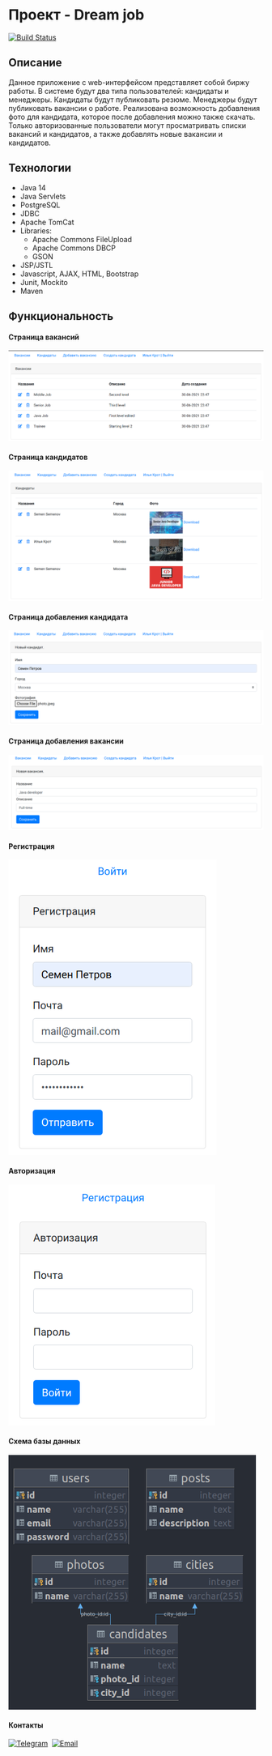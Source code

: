 # Проект - Dream job

[![Build Status](https://www.travis-ci.com/ViyChel/job4j_dreamjob.svg?branch=master)](https://www.travis-ci.com/ViyChel/job4j_dreamjob)


## Описание
Данное приложение с web-интерфейсом представляет собой биржу работы.
В системе будут два типа пользователей: кандидаты и менеджеры. Кандидаты будут публиковать резюме. Менеджеры будут публиковать вакансии о работе.
Реализована возможность добавления фото для кандидата, которое после добавления можно также скачать.
Только авторизованные пользователи могут просматривать списки вакансий и кандидатов, а также добавлять новые вакансии и кандидатов.

## Технологии
* Java 14
* Java Servlets
* PostgreSQL
* JDBC
* Apache TomCat
* Libraries:  
  * Apache Commons FileUpload
  * Apache Commons DBCP
  * GSON
* JSP/JSTL
* Javascript, AJAX, HTML, Bootstrap
* Junit, Mockito
* Maven

## Функциональность

#### Страница вакансий
![img](img/vacancies.png)

#### Страница кандидатов
![img](img/candidates.png)

#### Страница добавления кандидата
![img](img/add_candidate.png)

#### Страница добавления вакансии
![img](img/add_vacancy.png)

#### Регистрация
![img](img/reg.png)

#### Авторизация
![img](img/login.png)

#### Схема базы данных
![img](img/schema.png)

#### Контакты

[![Telegram](https://img.shields.io/badge/-telegram-grey?style=flat&logo=telegram&logoColor=white)](https://t.me/viy74)&nbsp;
[![Email](https://img.shields.io/badge/@%20email-005FED?style=flat&logo=mail&logoColor=white)](mailto:v.yagufarov@gmail.com)&nbsp;